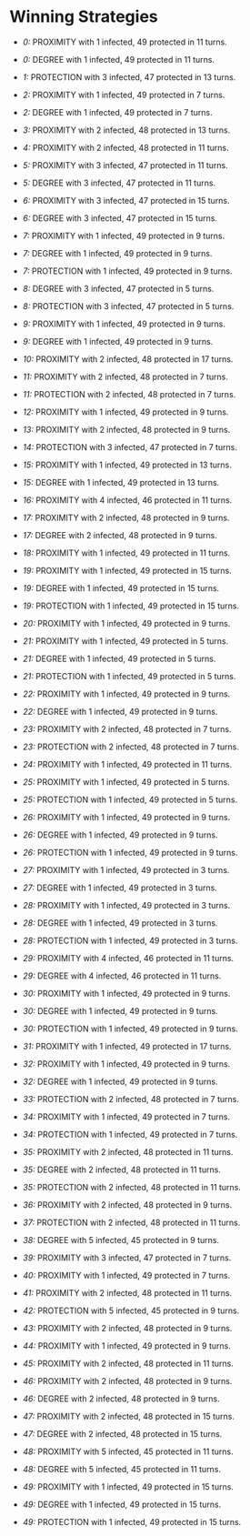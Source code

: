 # Winning Strategies

* _0:_ PROXIMITY with 1 infected, 49 protected in 11 turns.


* _0:_ DEGREE with 1 infected, 49 protected in 11 turns.


* _1:_ PROTECTION with 3 infected, 47 protected in 13 turns.


* _2:_ PROXIMITY with 1 infected, 49 protected in 7 turns.


* _2:_ DEGREE with 1 infected, 49 protected in 7 turns.


* _3:_ PROXIMITY with 2 infected, 48 protected in 13 turns.


* _4:_ PROXIMITY with 2 infected, 48 protected in 11 turns.


* _5:_ PROXIMITY with 3 infected, 47 protected in 11 turns.


* _5:_ DEGREE with 3 infected, 47 protected in 11 turns.


* _6:_ PROXIMITY with 3 infected, 47 protected in 15 turns.


* _6:_ DEGREE with 3 infected, 47 protected in 15 turns.


* _7:_ PROXIMITY with 1 infected, 49 protected in 9 turns.


* _7:_ DEGREE with 1 infected, 49 protected in 9 turns.


* _7:_ PROTECTION with 1 infected, 49 protected in 9 turns.


* _8:_ DEGREE with 3 infected, 47 protected in 5 turns.


* _8:_ PROTECTION with 3 infected, 47 protected in 5 turns.


* _9:_ PROXIMITY with 1 infected, 49 protected in 9 turns.


* _9:_ DEGREE with 1 infected, 49 protected in 9 turns.


* _10:_ PROXIMITY with 2 infected, 48 protected in 17 turns.


* _11:_ PROXIMITY with 2 infected, 48 protected in 7 turns.


* _11:_ PROTECTION with 2 infected, 48 protected in 7 turns.


* _12:_ PROXIMITY with 1 infected, 49 protected in 9 turns.


* _13:_ PROXIMITY with 2 infected, 48 protected in 9 turns.


* _14:_ PROTECTION with 3 infected, 47 protected in 7 turns.


* _15:_ PROXIMITY with 1 infected, 49 protected in 13 turns.


* _15:_ DEGREE with 1 infected, 49 protected in 13 turns.


* _16:_ PROXIMITY with 4 infected, 46 protected in 11 turns.


* _17:_ PROXIMITY with 2 infected, 48 protected in 9 turns.


* _17:_ DEGREE with 2 infected, 48 protected in 9 turns.


* _18:_ PROXIMITY with 1 infected, 49 protected in 11 turns.


* _19:_ PROXIMITY with 1 infected, 49 protected in 15 turns.


* _19:_ DEGREE with 1 infected, 49 protected in 15 turns.


* _19:_ PROTECTION with 1 infected, 49 protected in 15 turns.


* _20:_ PROXIMITY with 1 infected, 49 protected in 9 turns.


* _21:_ PROXIMITY with 1 infected, 49 protected in 5 turns.


* _21:_ DEGREE with 1 infected, 49 protected in 5 turns.


* _21:_ PROTECTION with 1 infected, 49 protected in 5 turns.


* _22:_ PROXIMITY with 1 infected, 49 protected in 9 turns.


* _22:_ DEGREE with 1 infected, 49 protected in 9 turns.


* _23:_ PROXIMITY with 2 infected, 48 protected in 7 turns.


* _23:_ PROTECTION with 2 infected, 48 protected in 7 turns.


* _24:_ PROXIMITY with 1 infected, 49 protected in 11 turns.


* _25:_ PROXIMITY with 1 infected, 49 protected in 5 turns.


* _25:_ PROTECTION with 1 infected, 49 protected in 5 turns.


* _26:_ PROXIMITY with 1 infected, 49 protected in 9 turns.


* _26:_ DEGREE with 1 infected, 49 protected in 9 turns.


* _26:_ PROTECTION with 1 infected, 49 protected in 9 turns.


* _27:_ PROXIMITY with 1 infected, 49 protected in 3 turns.


* _27:_ DEGREE with 1 infected, 49 protected in 3 turns.


* _28:_ PROXIMITY with 1 infected, 49 protected in 3 turns.


* _28:_ DEGREE with 1 infected, 49 protected in 3 turns.


* _28:_ PROTECTION with 1 infected, 49 protected in 3 turns.


* _29:_ PROXIMITY with 4 infected, 46 protected in 11 turns.


* _29:_ DEGREE with 4 infected, 46 protected in 11 turns.


* _30:_ PROXIMITY with 1 infected, 49 protected in 9 turns.


* _30:_ DEGREE with 1 infected, 49 protected in 9 turns.


* _30:_ PROTECTION with 1 infected, 49 protected in 9 turns.


* _31:_ PROXIMITY with 1 infected, 49 protected in 17 turns.


* _32:_ PROXIMITY with 1 infected, 49 protected in 9 turns.


* _32:_ DEGREE with 1 infected, 49 protected in 9 turns.


* _33:_ PROTECTION with 2 infected, 48 protected in 7 turns.


* _34:_ PROXIMITY with 1 infected, 49 protected in 7 turns.


* _34:_ PROTECTION with 1 infected, 49 protected in 7 turns.


* _35:_ PROXIMITY with 2 infected, 48 protected in 11 turns.


* _35:_ DEGREE with 2 infected, 48 protected in 11 turns.


* _35:_ PROTECTION with 2 infected, 48 protected in 11 turns.


* _36:_ PROXIMITY with 2 infected, 48 protected in 9 turns.


* _37:_ PROTECTION with 2 infected, 48 protected in 11 turns.


* _38:_ DEGREE with 5 infected, 45 protected in 9 turns.


* _39:_ PROXIMITY with 3 infected, 47 protected in 7 turns.


* _40:_ PROXIMITY with 1 infected, 49 protected in 7 turns.


* _41:_ PROXIMITY with 2 infected, 48 protected in 11 turns.


* _42:_ PROTECTION with 5 infected, 45 protected in 9 turns.


* _43:_ PROXIMITY with 2 infected, 48 protected in 9 turns.


* _44:_ PROXIMITY with 1 infected, 49 protected in 9 turns.


* _45:_ PROXIMITY with 2 infected, 48 protected in 11 turns.


* _46:_ PROXIMITY with 2 infected, 48 protected in 9 turns.


* _46:_ DEGREE with 2 infected, 48 protected in 9 turns.


* _47:_ PROXIMITY with 2 infected, 48 protected in 15 turns.


* _47:_ DEGREE with 2 infected, 48 protected in 15 turns.


* _48:_ PROXIMITY with 5 infected, 45 protected in 11 turns.


* _48:_ DEGREE with 5 infected, 45 protected in 11 turns.


* _49:_ PROXIMITY with 1 infected, 49 protected in 15 turns.


* _49:_ DEGREE with 1 infected, 49 protected in 15 turns.


* _49:_ PROTECTION with 1 infected, 49 protected in 15 turns.


